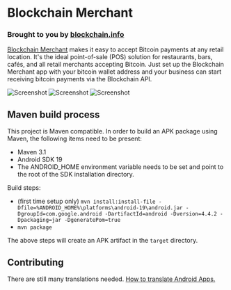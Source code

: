 # Blockchain Merchant
### Brought to you by [blockchain.info](https://blockchain.info/)
[Blockchain Merchant](https://play.google.com/store/apps/details?id=info.blockchain.merchant) makes it easy to accept Bitcoin payments at any retail location. It's the ideal point-of-sale (POS) solution for restaurants, bars, cafés, and all retail merchants accepting Bitcoin.
Just set up the Blockchain Merchant app with your bitcoin wallet address and your business can start receiving bitcoin payments via the Blockchain API.

![Screenshot](https://lh3.ggpht.com/SpsOhGSz89sJ9Tm_wuANBlFLicxVYsVbbov40cTkg6A3Xb1nQbEN2v6xRPxS1J4G_30=h450)   ![Screenshot](https://lh6.ggpht.com/PrI6ne8oT0qCeUy2qQEQw4R1dIpGot2efn5iWm4fNwADH6z5jPol3308hJzvP7UYe3I=h450) ![Screenshot](https://lh3.ggpht.com/apAMRM_fes2swapXcg4OMtjk9iyUoPcFoewcMfi_6jJeKjmRwJswx0qyaP2vz7RDt2Ze=h450)

## Maven build process

This project is Maven compatible. In order to build an APK package using Maven, the following items need to be present:

* Maven 3.1
* Android SDK 19
* The ANDROID_HOME environment variable needs to be set and point to the root of the SDK installation directory.

Build steps:

* (first time setup only) `mvn install:install-file -Dfile=%ANDROID_HOME%\platforms\android-19\android.jar -DgroupId=com.google.android -DartifactId=android -Dversion=4.4.2 -Dpackaging=jar -DgeneratePom=true`
* `mvn package`

The above steps will create an APK artifact in the `target` directory.

## Contributing
There are still many translations needed. [How to translate Android Apps.](https://developer.android.com/training/basics/supporting-devices/languages.html#CreateDirs)
